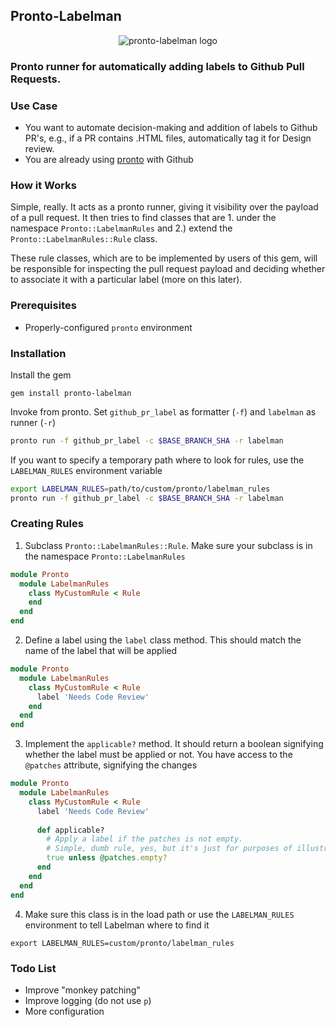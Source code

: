 ## Pronto-Labelman

<p align="center">
  <img src="https://cloud.githubusercontent.com/assets/5194847/23691790/a88578d0-0405-11e7-9492-0ac8ec32d545.png" alt="pronto-labelman logo"></img>
</p>

### Pronto runner for automatically adding labels to Github Pull Requests.

### Use Case
* You want to automate decision-making and addition of labels to Github PR's, e.g., if a PR contains .HTML files, automatically tag it for Design review.
* You are already using [pronto](https://github.com/mmozuras/pronto) with Github

### How it Works
Simple, really. It acts as a pronto runner, giving it visibility over the payload of a pull request. It then tries to find classes that are 1. under the namespace `Pronto::LabelmanRules` and 2.) extend the `Pronto::LabelmanRules::Rule` class.

These rule classes, which are to be implemented by users of this gem, will be responsible for inspecting the pull request payload and deciding whether to associate it with a particular label (more on this later).

### Prerequisites
* Properly-configured `pronto` environment

### Installation

Install the gem
```
gem install pronto-labelman
```

Invoke from pronto. Set `github_pr_label` as formatter (`-f`) and `labelman` as runner (`-r`)

```bash
pronto run -f github_pr_label -c $BASE_BRANCH_SHA -r labelman
```
If you want to specify a temporary path where to look for rules, use the `LABELMAN_RULES` environment variable

```bash
export LABELMAN_RULES=path/to/custom/pronto/labelman_rules
pronto run -f github_pr_label -c $BASE_BRANCH_SHA -r labelman
```

### Creating Rules
1. Subclass `Pronto::LabelmanRules::Rule`. Make sure your subclass is in the namespace `Pronto::LabelmanRules`

```ruby
module Pronto
  module LabelmanRules
    class MyCustomRule < Rule
    end
  end
end
```

2. Define a label using the `label` class method. This should match the name of the label that will be applied

```ruby
module Pronto
  module LabelmanRules
    class MyCustomRule < Rule
      label 'Needs Code Review'
    end
  end
end
```

3. Implement the `applicable?` method. It should return a boolean signifying whether the label must be applied or not. You have access to the `@patches` attribute, signifying the changes

```ruby
module Pronto
  module LabelmanRules
    class MyCustomRule < Rule
      label 'Needs Code Review'
      
      def applicable?
        # Apply a label if the patches is not empty.
        # Simple, dumb rule, yes, but it's just for purposes of illustration
        true unless @patches.empty?
      end
    end
  end
end
```

4. Make sure this class is in the load path or use the `LABELMAN_RULES` environment to tell Labelman where to find it

```
export LABELMAN_RULES=custom/pronto/labelman_rules
```

### Todo List
* Improve "monkey patching"
* Improve logging (do not use `p`)
* More configuration
